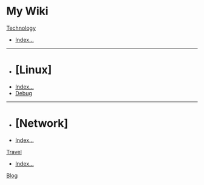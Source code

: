 # My Wiki

[Technology]()

  * [Index...](Technology/index.md)
  - - - -
  * # [Linux]
  * [Index...](Technology/Linux/index.md)
  * [Debug](Technology/Linux/Debug/index.md)
  - - - -
  * # [Network]
  * [Index...](Technology/Network/index.md)

[Travel]()

  * [Index...](Travel/index.md)

[Blog](https://zohead.com/)
